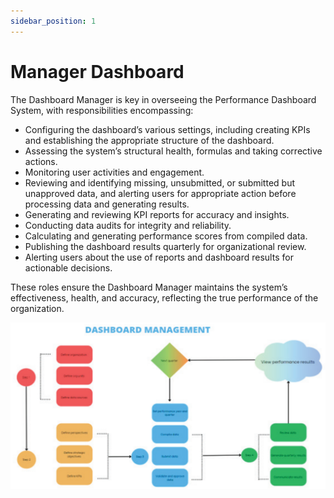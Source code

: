 ```yaml
---
sidebar_position: 1
---
```



# Manager Dashboard

The Dashboard Manager is key in overseeing the Performance Dashboard System, with responsibilities encompassing:

- Configuring the dashboard’s various settings, including creating KPIs and establishing the appropriate
structure of the dashboard.
- Assessing the system’s structural health, formulas and taking corrective actions.
- Monitoring user activities and engagement.
- Reviewing and identifying missing, unsubmitted, or submitted but unapproved data, and alerting users for appropriate action before processing data and generating results.
- Generating and reviewing KPI reports for accuracy and insights.
- Conducting data audits for integrity and reliability.
- Calculating and generating performance scores from compiled data.
- Publishing the dashboard results quarterly for organizational review.
- Alerting users about the use of reports and dashboard results for actionable decisions.

These roles ensure the Dashboard Manager maintains the system’s effectiveness, health, and accuracy, reflecting the
true performance of the organization.

![Dashboard Management Steps](../../../static/img/dashboard-management-steps.png)
